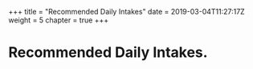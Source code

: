 +++
title = "Recommended Daily Intakes"
date = 2019-03-04T11:27:17Z
weight = 5
chapter = true
+++


# Recommended Daily Intakes.

